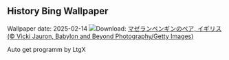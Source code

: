 ## History Bing Wallpaper
Wallpaper date: 2025-02-14
![](https://www.bing.com/th?id=OHR.PenguinLove_JA-JP3730970592_UHD.jpg&w=1000)Download: [マゼランペンギンのペア, イギリス (© Vicki Jauron, Babylon and Beyond Photography/Getty Images)](https://www.bing.com/th?id=OHR.PenguinLove_JA-JP3730970592_UHD.jpg)

Auto get programm by LtgX
